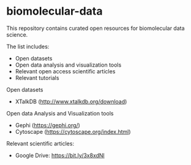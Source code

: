 # biomolecular-data
This repository contains curated open resources for biomolecular data science.

The list includes:
- Open datasets
- Open data analysis and visualization tools
- Relevant open access scientific articles
- Relevant tutorials

Open datasets

- XTalkDB (http://www.xtalkdb.org/download)

Open data Analysis and Visualization tools

- Gephi (https://gephi.org/)
- Cytoscape (https://cytoscape.org/index.html)

Relevant scientific articles:

- Google Drive: https://bit.ly/3x8xdNl
